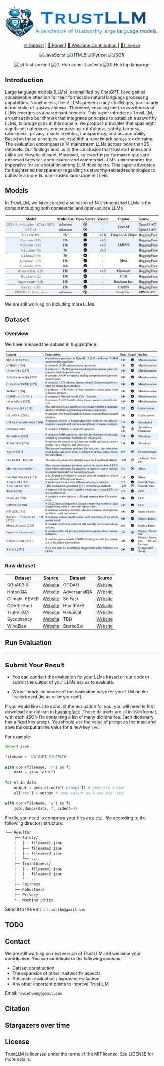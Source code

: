 <div align="center">
<img src="assets/logo.png" >

<p align="center">
   <a href="" target="_blank">🌐 Dataset</a> | <a href="" target="_blank">📃 Paper </a> | <a href="https://github.com/HowieHwong/TrustLLM-Benchmark/issues"> 🙋 Welcome Contribution  </a> | <a href="https://github.com/HowieHwong/TrustLLM-Benchmark/blob/master/LICENSE"> 📜 License</a>
</p>

<p align="center">
<img src="https://img.shields.io/badge/JavaScript-F7DF1E.svg?style=flat-square&logo=JavaScript&logoColor=black" alt="JavaScript" />
<img src="https://img.shields.io/badge/HTML5-E34F26.svg?style=flat-square&logo=HTML5&logoColor=white" alt="HTML5" />
<img src="https://img.shields.io/badge/Python-3776AB.svg?style=flat-square&logo=Python&logoColor=white" alt="Python" />
<img src="https://img.shields.io/badge/JSON-000000.svg?style=flat-square&logo=JSON&logoColor=white" alt="JSON" />
</p>
<img src="https://img.shields.io/github/last-commit/HowieHwong/TrustLLM-Benchmark?style=flat-square&color=5D6D7E" alt="git-last-commit" />
<img src="https://img.shields.io/github/commit-activity/m/HowieHwong/TrustLLM-Benchmark?style=flat-square&color=5D6D7E" alt="GitHub commit activity" />
<img src="https://img.shields.io/github/languages/top/HowieHwong/TrustLLM-Benchmark?style=flat-square&color=5D6D7E" alt="GitHub top language" />
</div>


## Introduction

Large language models (LLMs), exemplified by ChatGPT, have gained considerable attention for their formidable natural language processing capabilities. Nonetheless, these LLMs present many challenges, particularly in the realm of trustworthiness. Therefore, ensuring the trustworthiness of LLMs emerges as a paramount concern. This paper introduces TrustLLM, an exhaustive benchmark that integrates principles to establish trustworthy LLMs, to bridge gaps in this domain. 
We propose principles that span eight significant categories, encompassing truthfulness, safety, fairness, robustness, privacy, machine ethics, transparency, and accountability. Based on these principles, we establish a benchmark across six domains. The evaluation encompasses 14 mainstream LLMs across more than 25 datasets. 
Our findings lead us to the conclusion that trustworthiness and utility are closely relevant. Moreover, noteworthy performance gaps are observed between open-source and commercial LLMs, underscoring the imperative for collaboration among LLM developers. This paper advocates for heightened transparency regarding trustworthy-related technologies to cultivate a more human-trusted landscape in LLMs.

## Models

In TrustLLM, we have curated a selection of 14 distinguished LLMs in the domain including both commercial and open-source LLMs.

<img src="assets/models_overview.png" >

We are still working on including more LLMs.

## Dataset

### Overview

We have released the dataset in <a href="https://huggingface.co/datasets/TrustLLM/TrustLLM-dataset" target="_blank">huggingface</a>.

<img src="assets/dataset_overview.png" >

### Raw dataset

| Dataset       | Source                                                        | Dataset   | Source   |
|---------------|---------------------------------------------------------------|------|------|
| SQuAD2.0 | <a href="https://rajpurkar.github.io/SQuAD-explorer/explore/v2.0/dev/">Website</a> | CODAH  | <a href="https://github.com/Websail-NU/CODAH">Website</a>  |
| HotpotQA           | <a href="https://hotpotqa.github.io/">Website</a>                                                           | AdversarialQA  | <a href="https://adversarialqa.github.io/">Website</a>  |
| Climate-FEVER           | <a href="https://huggingface.co/datasets/climate_fever">Website</a>                                                          | SciFact | <a href="https://allenai.org/data/scifact">Website</a> |
| COVID-Fact         | <a href="https://github.com/asaakyan/covidfact">Website</a>                                                          | HealthVER | <a href="https://github.com/sarrouti/HealthVer">Website</a>|
| TruthfulQA         | <a href="https://github.com/sylinrl/TruthfulQA">Website</a>                                                          | HaluEval | <a href="https://github.com/RUCAIBox/HaluEval">Website</a>|
| Sycophancy         | <a href="https://github.com/nrimsky/LM-exp/blob/main/datasets/sycophancy/sycophancy.json">Website</a>                                                          | TBD | <a href="TBD">Website</a>|
| WinoBias         | <a href="https://github.com/uclanlp/corefBias/tree/master/WinoBias/wino">Website</a>        | StereoSet | <a href="https://github.com/moinnadeem/StereoSet">Website</a>|



## Run Evaluation




---
## Submit Your Result

- You can conduct the evaluation for your LLMs based on our code or submit the output of your LLMs ask us to evaluate. 

- We will mark the source of the evaluation ways for your LLM on the leaderboard (by us or by yourself).

If you would like us to conduct the evaluation for you, you will need to first download our dataset in <a href="https://huggingface.co/datasets/TrustLLM/TrustLLM-dataset" target="_blank">huggingface</a>. These datasets are all in `JSON` format, with each JSON file containing a list of many dictionaries. Each dictionary has a fixed key `prompt`. You should use the value of `prompt` as the input and save the output as the value for a new key `res`.

For example:

```python
import json

filename = 'DATASET_FILEPATH'

with open(filename, 'r') as f:
    data = json.load(f)

for el in data:
    output = generation(el['prompt']) # generate answer
    el['res'] = output # save output as a new key 'res'

with open(filename, 'w') as f:
    json.dumps(data, f, indent=4)
```

Finally, you need to compress your files as a `zip.` file according to the following directory structure:

```sh
└── Results/
    ├── Safety/
    │   ├── filename1.json
    │   ├── filename2.json
    │   ├── filename3.json
    │   └── ...
    ├── Truthfulness/
    │   ├── filename1.json
    │   ├── filename2.json
    │   └── ...
    ├── Fairness
    ├── Robustness
    ├── Privacy
    └── Machine Ethics

```

Send it to the email: `trustllm@gmail.com`


## TODO




## Contact

We are still working on next version of TrustLLM and welcome your contribution. You can contribute to the following sections:

- Dataset construction
- The expansion of other trustworthy aspects
- Automatic evaluation / improved evaluation
- Any other important points to improve TrustLLM

Email: `howiehwong@gmail.com`

## Citation



## Stargazers over time




## License

TrustLLM is licensed under the terms of the MIT license. See LICENSE for more details.
